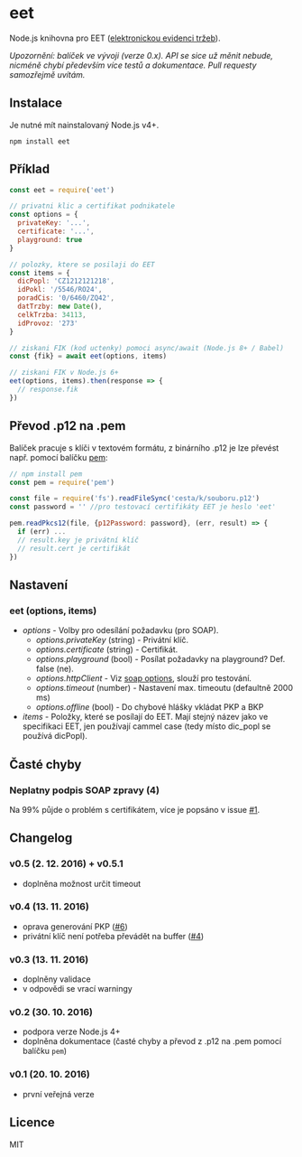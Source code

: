 # eet

Node.js knihovna pro EET ([elektronickou evidenci tržeb](http://www.etrzby.cz/cs/technicka-specifikace)).

*Upozornění: balíček ve vývoji (verze 0.x). API se sice už měnit nebude, nicméně chybí především více testů a dokumentace. Pull requesty samozřejmě uvítám.*

## Instalace 

Je nutné mít nainstalovaný Node.js v4+.

```
npm install eet
```

## Příklad

```javascript
const eet = require('eet')

// privatni klic a certifikat podnikatele
const options = {
  privateKey: '...',
  certificate: '...',
  playground: true
}

// polozky, ktere se posilaji do EET 
const items = {
  dicPopl: 'CZ1212121218',
  idPokl: '/5546/RO24',
  poradCis: '0/6460/ZQ42',
  datTrzby: new Date(),
  celkTrzba: 34113,
  idProvoz: '273'
}

// ziskani FIK (kod uctenky) pomoci async/await (Node.js 8+ / Babel)
const {fik} = await eet(options, items)

// ziskani FIK v Node.js 6+
eet(options, items).then(response => {
  // response.fik
})
```

## Převod .p12 na .pem

Balíček pracuje s klíči v textovém formátu, z binárního .p12 je lze převést např. pomocí balíčku [pem](https://github.com/andris9/pem):

```javascript
// npm install pem
const pem = require('pem')

const file = require('fs').readFileSync('cesta/k/souboru.p12')
const password = '' //pro testovací certifikáty EET je heslo 'eet'

pem.readPkcs12(file, {p12Password: password}, (err, result) => {
  if (err) ...
  // result.key je privátní klíč
  // result.cert je certifikát
})

```

## Nastavení

### eet (options, items)

* *options* - Volby pro odesílání požadavku (pro SOAP).
  * *options.privateKey* (string) - Privátní klíč.
  * *options.certificate* (string) - Certifikát.
  * *options.playground* (bool) - Posílat požadavky na playground? Def. false (ne).
  * *options.httpClient* - Viz [soap options](https://github.com/vpulim/node-soap#options), slouží pro testování.
  * *options.timeout* (number) - Nastavení max. timeoutu (defaultně 2000 ms)
  * *options.offline* (bool) - Do chybové hlášky vkládat PKP a BKP
* *items* - Položky, které se posílají do EET. Mají stejný název jako ve specifikaci EET, jen používají cammel case (tedy místo dic_popl se používá dicPopl).

## Časté chyby

### Neplatny podpis SOAP zpravy (4)

Na 99% půjde o problém s certifikátem, více je popsáno v issue [#1](https://github.com/JakubMrozek/eet/issues/1#issuecomment-256877574).


## Changelog

### v0.5 (2. 12. 2016) + v0.5.1
- doplněna možnost určit timeout 

### v0.4 (13. 11. 2016)
- oprava generování PKP ([#6](https://github.com/JakubMrozek/eet/issues/6))
- privátní klíč není potřeba převádět na buffer ([#4](https://github.com/JakubMrozek/eet/pull/4))

### v0.3 (13. 11. 2016)
- doplněny validace
- v odpovědi se vrací warningy

### v0.2 (30. 10. 2016)
- podpora verze Node.js 4+
- doplněna dokumentace (časté chyby a převod z .p12 na .pem pomocí balíčku `pem`)

### v0.1 (20. 10. 2016)
- první veřejná verze

## Licence

MIT
